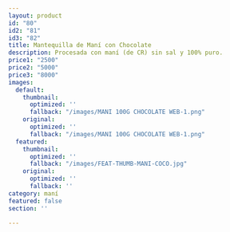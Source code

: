 ```yaml
---
layout: product
id: "80"
id2: "81"
id3: "82"
title: Mantequilla de Maní con Chocolate
description: Procesada con maní (de CR) sin sal y 100% puro.
price1: "2500"
price2: "5000"
price3: "8000"
images:
  default:
    thumbnail:
      optimized: ''
      fallback: "/images/MANI 100G CHOCOLATE WEB-1.png"
    original:
      optimized: ''
      fallback: "/images/MANI 100G CHOCOLATE WEB-1.png"
  featured:
    thumbnail:
      optimized: ''
      fallback: "/images/FEAT-THUMB-MANI-COCO.jpg"
    original:
      optimized: ''
      fallback: ''
category: maní
featured: false
section: ''

---
```

